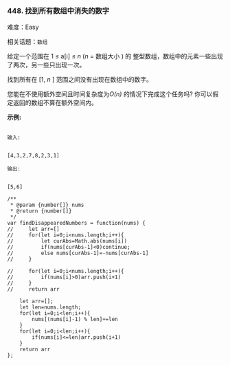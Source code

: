 ### 448. 找到所有数组中消失的数字

难度：Easy

相关话题：`数组`

给定一个范围在 1 &le; a[i] &le; *n*  (*n*  = 数组大小 ) 的 整型数组，数组中的元素一些出现了两次，另一些只出现一次。



找到所有在 [1, *n* ] 范围之间没有出现在数组中的数字。



您能在不使用额外空间且时间复杂度为*O(n)* 的情况下完成这个任务吗? 你可以假定返回的数组不算在额外空间内。



**示例:** 





```

输入:


[4,3,2,7,8,2,3,1]

输出:


[5,6]

```



```
/**
 * @param {number[]} nums
 * @return {number[]}
 */
var findDisappearedNumbers = function(nums) {
//     let arr=[]
//     for(let i=0;i<nums.length;i++){
//         let curAbs=Math.abs(nums[i])
//         if(nums[curAbs-1]<0)continue;
//         else nums[curAbs-1]=-nums[curAbs-1]
//     }
    
//     for(let i=0;i<nums.length;i++){
//         if(nums[i]>0)arr.push(i+1)
//     }
//     return arr
    
    let arr=[];
    let len=nums.length;
    for(let i=0;i<len;i++){
        nums[(nums[i]-1) % len]+=len
    }
    for(let i=0;i<len;i++){
        if(nums[i]<=len)arr.push(i+1)
    }
    return arr
};



```


